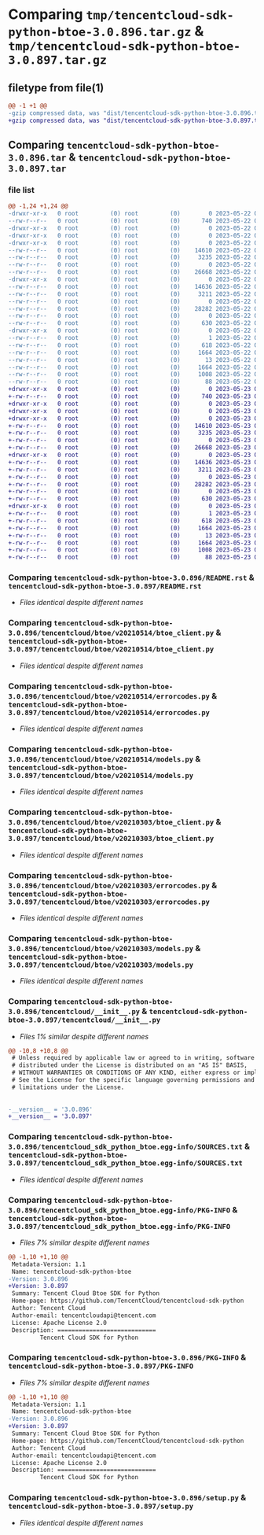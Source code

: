 # Comparing `tmp/tencentcloud-sdk-python-btoe-3.0.896.tar.gz` & `tmp/tencentcloud-sdk-python-btoe-3.0.897.tar.gz`

## filetype from file(1)

```diff
@@ -1 +1 @@
-gzip compressed data, was "dist/tencentcloud-sdk-python-btoe-3.0.896.tar", last modified: Mon May 22 00:16:20 2023, max compression
+gzip compressed data, was "dist/tencentcloud-sdk-python-btoe-3.0.897.tar", last modified: Tue May 23 02:15:30 2023, max compression
```

## Comparing `tencentcloud-sdk-python-btoe-3.0.896.tar` & `tencentcloud-sdk-python-btoe-3.0.897.tar`

### file list

```diff
@@ -1,24 +1,24 @@
-drwxr-xr-x   0 root         (0) root         (0)        0 2023-05-22 00:16:20.000000 tencentcloud-sdk-python-btoe-3.0.896/
--rw-r--r--   0 root         (0) root         (0)      740 2023-05-22 00:16:20.000000 tencentcloud-sdk-python-btoe-3.0.896/README.rst
-drwxr-xr-x   0 root         (0) root         (0)        0 2023-05-22 00:16:20.000000 tencentcloud-sdk-python-btoe-3.0.896/tencentcloud/
-drwxr-xr-x   0 root         (0) root         (0)        0 2023-05-22 00:16:20.000000 tencentcloud-sdk-python-btoe-3.0.896/tencentcloud/btoe/
-drwxr-xr-x   0 root         (0) root         (0)        0 2023-05-22 00:16:20.000000 tencentcloud-sdk-python-btoe-3.0.896/tencentcloud/btoe/v20210514/
--rw-r--r--   0 root         (0) root         (0)    14610 2023-05-22 00:16:20.000000 tencentcloud-sdk-python-btoe-3.0.896/tencentcloud/btoe/v20210514/btoe_client.py
--rw-r--r--   0 root         (0) root         (0)     3235 2023-05-22 00:16:20.000000 tencentcloud-sdk-python-btoe-3.0.896/tencentcloud/btoe/v20210514/errorcodes.py
--rw-r--r--   0 root         (0) root         (0)        0 2023-05-22 00:16:20.000000 tencentcloud-sdk-python-btoe-3.0.896/tencentcloud/btoe/v20210514/__init__.py
--rw-r--r--   0 root         (0) root         (0)    26668 2023-05-22 00:16:20.000000 tencentcloud-sdk-python-btoe-3.0.896/tencentcloud/btoe/v20210514/models.py
-drwxr-xr-x   0 root         (0) root         (0)        0 2023-05-22 00:16:20.000000 tencentcloud-sdk-python-btoe-3.0.896/tencentcloud/btoe/v20210303/
--rw-r--r--   0 root         (0) root         (0)    14636 2023-05-22 00:16:20.000000 tencentcloud-sdk-python-btoe-3.0.896/tencentcloud/btoe/v20210303/btoe_client.py
--rw-r--r--   0 root         (0) root         (0)     3211 2023-05-22 00:16:20.000000 tencentcloud-sdk-python-btoe-3.0.896/tencentcloud/btoe/v20210303/errorcodes.py
--rw-r--r--   0 root         (0) root         (0)        0 2023-05-22 00:16:20.000000 tencentcloud-sdk-python-btoe-3.0.896/tencentcloud/btoe/v20210303/__init__.py
--rw-r--r--   0 root         (0) root         (0)    28282 2023-05-22 00:16:20.000000 tencentcloud-sdk-python-btoe-3.0.896/tencentcloud/btoe/v20210303/models.py
--rw-r--r--   0 root         (0) root         (0)        0 2023-05-22 00:16:20.000000 tencentcloud-sdk-python-btoe-3.0.896/tencentcloud/btoe/__init__.py
--rw-r--r--   0 root         (0) root         (0)      630 2023-05-22 00:16:20.000000 tencentcloud-sdk-python-btoe-3.0.896/tencentcloud/__init__.py
-drwxr-xr-x   0 root         (0) root         (0)        0 2023-05-22 00:16:20.000000 tencentcloud-sdk-python-btoe-3.0.896/tencentcloud_sdk_python_btoe.egg-info/
--rw-r--r--   0 root         (0) root         (0)        1 2023-05-22 00:16:20.000000 tencentcloud-sdk-python-btoe-3.0.896/tencentcloud_sdk_python_btoe.egg-info/dependency_links.txt
--rw-r--r--   0 root         (0) root         (0)      618 2023-05-22 00:16:20.000000 tencentcloud-sdk-python-btoe-3.0.896/tencentcloud_sdk_python_btoe.egg-info/SOURCES.txt
--rw-r--r--   0 root         (0) root         (0)     1664 2023-05-22 00:16:20.000000 tencentcloud-sdk-python-btoe-3.0.896/tencentcloud_sdk_python_btoe.egg-info/PKG-INFO
--rw-r--r--   0 root         (0) root         (0)       13 2023-05-22 00:16:20.000000 tencentcloud-sdk-python-btoe-3.0.896/tencentcloud_sdk_python_btoe.egg-info/top_level.txt
--rw-r--r--   0 root         (0) root         (0)     1664 2023-05-22 00:16:20.000000 tencentcloud-sdk-python-btoe-3.0.896/PKG-INFO
--rw-r--r--   0 root         (0) root         (0)     1008 2023-05-22 00:16:20.000000 tencentcloud-sdk-python-btoe-3.0.896/setup.py
--rw-r--r--   0 root         (0) root         (0)       88 2023-05-22 00:16:20.000000 tencentcloud-sdk-python-btoe-3.0.896/setup.cfg
+drwxr-xr-x   0 root         (0) root         (0)        0 2023-05-23 02:15:30.000000 tencentcloud-sdk-python-btoe-3.0.897/
+-rw-r--r--   0 root         (0) root         (0)      740 2023-05-23 02:15:30.000000 tencentcloud-sdk-python-btoe-3.0.897/README.rst
+drwxr-xr-x   0 root         (0) root         (0)        0 2023-05-23 02:15:30.000000 tencentcloud-sdk-python-btoe-3.0.897/tencentcloud/
+drwxr-xr-x   0 root         (0) root         (0)        0 2023-05-23 02:15:30.000000 tencentcloud-sdk-python-btoe-3.0.897/tencentcloud/btoe/
+drwxr-xr-x   0 root         (0) root         (0)        0 2023-05-23 02:15:30.000000 tencentcloud-sdk-python-btoe-3.0.897/tencentcloud/btoe/v20210514/
+-rw-r--r--   0 root         (0) root         (0)    14610 2023-05-23 02:15:30.000000 tencentcloud-sdk-python-btoe-3.0.897/tencentcloud/btoe/v20210514/btoe_client.py
+-rw-r--r--   0 root         (0) root         (0)     3235 2023-05-23 02:15:30.000000 tencentcloud-sdk-python-btoe-3.0.897/tencentcloud/btoe/v20210514/errorcodes.py
+-rw-r--r--   0 root         (0) root         (0)        0 2023-05-23 02:15:30.000000 tencentcloud-sdk-python-btoe-3.0.897/tencentcloud/btoe/v20210514/__init__.py
+-rw-r--r--   0 root         (0) root         (0)    26668 2023-05-23 02:15:30.000000 tencentcloud-sdk-python-btoe-3.0.897/tencentcloud/btoe/v20210514/models.py
+drwxr-xr-x   0 root         (0) root         (0)        0 2023-05-23 02:15:30.000000 tencentcloud-sdk-python-btoe-3.0.897/tencentcloud/btoe/v20210303/
+-rw-r--r--   0 root         (0) root         (0)    14636 2023-05-23 02:15:30.000000 tencentcloud-sdk-python-btoe-3.0.897/tencentcloud/btoe/v20210303/btoe_client.py
+-rw-r--r--   0 root         (0) root         (0)     3211 2023-05-23 02:15:30.000000 tencentcloud-sdk-python-btoe-3.0.897/tencentcloud/btoe/v20210303/errorcodes.py
+-rw-r--r--   0 root         (0) root         (0)        0 2023-05-23 02:15:30.000000 tencentcloud-sdk-python-btoe-3.0.897/tencentcloud/btoe/v20210303/__init__.py
+-rw-r--r--   0 root         (0) root         (0)    28282 2023-05-23 02:15:30.000000 tencentcloud-sdk-python-btoe-3.0.897/tencentcloud/btoe/v20210303/models.py
+-rw-r--r--   0 root         (0) root         (0)        0 2023-05-23 02:15:30.000000 tencentcloud-sdk-python-btoe-3.0.897/tencentcloud/btoe/__init__.py
+-rw-r--r--   0 root         (0) root         (0)      630 2023-05-23 02:15:30.000000 tencentcloud-sdk-python-btoe-3.0.897/tencentcloud/__init__.py
+drwxr-xr-x   0 root         (0) root         (0)        0 2023-05-23 02:15:30.000000 tencentcloud-sdk-python-btoe-3.0.897/tencentcloud_sdk_python_btoe.egg-info/
+-rw-r--r--   0 root         (0) root         (0)        1 2023-05-23 02:15:30.000000 tencentcloud-sdk-python-btoe-3.0.897/tencentcloud_sdk_python_btoe.egg-info/dependency_links.txt
+-rw-r--r--   0 root         (0) root         (0)      618 2023-05-23 02:15:30.000000 tencentcloud-sdk-python-btoe-3.0.897/tencentcloud_sdk_python_btoe.egg-info/SOURCES.txt
+-rw-r--r--   0 root         (0) root         (0)     1664 2023-05-23 02:15:30.000000 tencentcloud-sdk-python-btoe-3.0.897/tencentcloud_sdk_python_btoe.egg-info/PKG-INFO
+-rw-r--r--   0 root         (0) root         (0)       13 2023-05-23 02:15:30.000000 tencentcloud-sdk-python-btoe-3.0.897/tencentcloud_sdk_python_btoe.egg-info/top_level.txt
+-rw-r--r--   0 root         (0) root         (0)     1664 2023-05-23 02:15:30.000000 tencentcloud-sdk-python-btoe-3.0.897/PKG-INFO
+-rw-r--r--   0 root         (0) root         (0)     1008 2023-05-23 02:15:30.000000 tencentcloud-sdk-python-btoe-3.0.897/setup.py
+-rw-r--r--   0 root         (0) root         (0)       88 2023-05-23 02:15:30.000000 tencentcloud-sdk-python-btoe-3.0.897/setup.cfg
```

### Comparing `tencentcloud-sdk-python-btoe-3.0.896/README.rst` & `tencentcloud-sdk-python-btoe-3.0.897/README.rst`

 * *Files identical despite different names*

### Comparing `tencentcloud-sdk-python-btoe-3.0.896/tencentcloud/btoe/v20210514/btoe_client.py` & `tencentcloud-sdk-python-btoe-3.0.897/tencentcloud/btoe/v20210514/btoe_client.py`

 * *Files identical despite different names*

### Comparing `tencentcloud-sdk-python-btoe-3.0.896/tencentcloud/btoe/v20210514/errorcodes.py` & `tencentcloud-sdk-python-btoe-3.0.897/tencentcloud/btoe/v20210514/errorcodes.py`

 * *Files identical despite different names*

### Comparing `tencentcloud-sdk-python-btoe-3.0.896/tencentcloud/btoe/v20210514/models.py` & `tencentcloud-sdk-python-btoe-3.0.897/tencentcloud/btoe/v20210514/models.py`

 * *Files identical despite different names*

### Comparing `tencentcloud-sdk-python-btoe-3.0.896/tencentcloud/btoe/v20210303/btoe_client.py` & `tencentcloud-sdk-python-btoe-3.0.897/tencentcloud/btoe/v20210303/btoe_client.py`

 * *Files identical despite different names*

### Comparing `tencentcloud-sdk-python-btoe-3.0.896/tencentcloud/btoe/v20210303/errorcodes.py` & `tencentcloud-sdk-python-btoe-3.0.897/tencentcloud/btoe/v20210303/errorcodes.py`

 * *Files identical despite different names*

### Comparing `tencentcloud-sdk-python-btoe-3.0.896/tencentcloud/btoe/v20210303/models.py` & `tencentcloud-sdk-python-btoe-3.0.897/tencentcloud/btoe/v20210303/models.py`

 * *Files identical despite different names*

### Comparing `tencentcloud-sdk-python-btoe-3.0.896/tencentcloud/__init__.py` & `tencentcloud-sdk-python-btoe-3.0.897/tencentcloud/__init__.py`

 * *Files 1% similar despite different names*

```diff
@@ -10,8 +10,8 @@
 # Unless required by applicable law or agreed to in writing, software
 # distributed under the License is distributed on an "AS IS" BASIS,
 # WITHOUT WARRANTIES OR CONDITIONS OF ANY KIND, either express or implied.
 # See the License for the specific language governing permissions and
 # limitations under the License.
 
 
-__version__ = '3.0.896'
+__version__ = '3.0.897'
```

### Comparing `tencentcloud-sdk-python-btoe-3.0.896/tencentcloud_sdk_python_btoe.egg-info/SOURCES.txt` & `tencentcloud-sdk-python-btoe-3.0.897/tencentcloud_sdk_python_btoe.egg-info/SOURCES.txt`

 * *Files identical despite different names*

### Comparing `tencentcloud-sdk-python-btoe-3.0.896/tencentcloud_sdk_python_btoe.egg-info/PKG-INFO` & `tencentcloud-sdk-python-btoe-3.0.897/tencentcloud_sdk_python_btoe.egg-info/PKG-INFO`

 * *Files 7% similar despite different names*

```diff
@@ -1,10 +1,10 @@
 Metadata-Version: 1.1
 Name: tencentcloud-sdk-python-btoe
-Version: 3.0.896
+Version: 3.0.897
 Summary: Tencent Cloud Btoe SDK for Python
 Home-page: https://github.com/TencentCloud/tencentcloud-sdk-python
 Author: Tencent Cloud
 Author-email: tencentcloudapi@tencent.com
 License: Apache License 2.0
 Description: ============================
         Tencent Cloud SDK for Python
```

### Comparing `tencentcloud-sdk-python-btoe-3.0.896/PKG-INFO` & `tencentcloud-sdk-python-btoe-3.0.897/PKG-INFO`

 * *Files 7% similar despite different names*

```diff
@@ -1,10 +1,10 @@
 Metadata-Version: 1.1
 Name: tencentcloud-sdk-python-btoe
-Version: 3.0.896
+Version: 3.0.897
 Summary: Tencent Cloud Btoe SDK for Python
 Home-page: https://github.com/TencentCloud/tencentcloud-sdk-python
 Author: Tencent Cloud
 Author-email: tencentcloudapi@tencent.com
 License: Apache License 2.0
 Description: ============================
         Tencent Cloud SDK for Python
```

### Comparing `tencentcloud-sdk-python-btoe-3.0.896/setup.py` & `tencentcloud-sdk-python-btoe-3.0.897/setup.py`

 * *Files identical despite different names*


